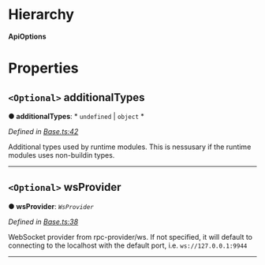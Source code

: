 

# Hierarchy

**ApiOptions**

# Properties

<a id="additionaltypes"></a>

## `<Optional>` additionalTypes

**● additionalTypes**: * `undefined` &#124; `object`
*

*Defined in [Base.ts:42](https://github.com/polkadot-js/api/blob/e2c029c/packages/api/src/Base.ts#L42)*

Additional types used by runtime modules. This is nessusary if the runtime modules uses non-buildin types.

___
<a id="wsprovider"></a>

## `<Optional>` wsProvider

**● wsProvider**: *`WsProvider`*

*Defined in [Base.ts:38](https://github.com/polkadot-js/api/blob/e2c029c/packages/api/src/Base.ts#L38)*

WebSocket provider from rpc-provider/ws. If not specified, it will default to connecting to the localhost with the default port, i.e. `ws://127.0.0.1:9944`

___

